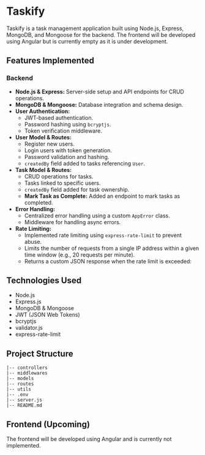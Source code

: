 # Taskify

Taskify is a task management application built using Node.js, Express, MongoDB, and Mongoose for the backend. The frontend will be developed using Angular but is currently empty as it is under development.

## Features Implemented

### Backend
- **Node.js & Express:** Server-side setup and API endpoints for CRUD operations.
- **MongoDB & Mongoose:** Database integration and schema design.
- **User Authentication:**
  - JWT-based authentication.
  - Password hashing using `bcryptjs`.
  - Token verification middleware.
- **User Model & Routes:**
  - Register new users.
  - Login users with token generation.
  - Password validation and hashing.
  - `createdBy` field added to tasks referencing `User`.
- **Task Model & Routes:**
  - CRUD operations for tasks.
  - Tasks linked to specific users.
  - `createdBy` field added for task ownership.
  - **Mark Task as Complete:** Added an endpoint to mark tasks as completed.
- **Error Handling:**
  - Centralized error handling using a custom `AppError` class.
  - Middleware for handling async errors.
- **Rate Limiting:**
  - Implemented rate limiting using `express-rate-limit` to prevent abuse.
  - Limits the number of requests from a single IP address within a given time window (e.g., 20 requests per minute).
  - Returns a custom JSON response when the rate limit is exceeded:

## Technologies Used
- Node.js
- Express.js
- MongoDB & Mongoose
- JWT (JSON Web Tokens)
- bcryptjs
- validator.js
- express-rate-limit

## Project Structure
```
|-- controllers
|-- middlewares
|-- models
|-- routes
|-- utils
|-- .env
|-- server.js
|-- README.md
```

## Frontend (Upcoming)
The frontend will be developed using Angular and is currently not implemented.